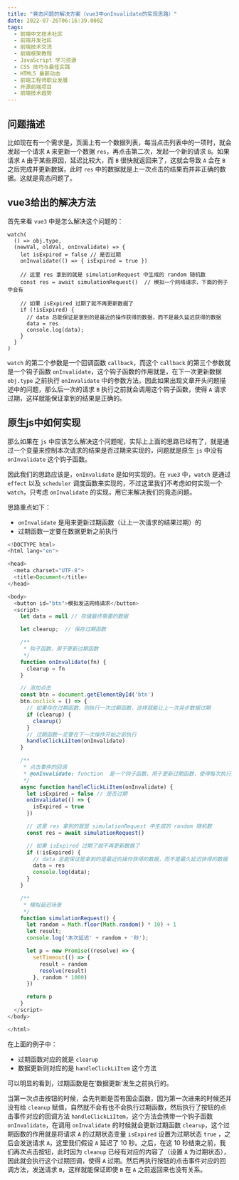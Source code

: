 ```yaml
---
title: "竟态问题的解决方案（vue3中onInvalidate的实现思路）"
date: 2022-07-26T06:16:39.000Z
tags: 
  - 前端中文技术社区
  - 前端开发社区
  - 前端技术交流
  - 前端框架教程
  - JavaScript 学习资源
  - CSS 技巧与最佳实践
  - HTML5 最新动态
  - 前端工程师职业发展
  - 开源前端项目
  - 前端技术趋势
---
```


问题描述
----

比如现在有一个需求是，页面上有一个数据列表，每当点击列表中的一项时，就会发起一个请求 `A` 来更新一个数据 `res`，再点击第二次，发起一个新的请求 `B`。如果请求 `A` 由于某些原因，延迟比较大，而 `B` 很快就返回来了，这就会导致 `A` 会在 `B` 之后完成并更新数据，此时 `res` 中的数据就是上一次点击的结果而并非正确的数据。这就是竟态问题了。

vue3给出的解决方法
-----------

首先来看 `vue3` 中是怎么解决这个问题的：

```vue3
watch(
  () => obj.type,
  (newVal, oldVal, onInvalidate) => {
    let isExpired = false // 是否过期 
    onInvalidate(() => { isExpired = true }) 
    
    // 这里 res 拿到的就是 simulationRequest 中生成的 random 随机数 
    const res = await simulationRequest()  // 模拟一个网络请求，下面的例子中会有
    
    // 如果 isExpired 过期了就不再更新数据了 
    if (!isExpired) { 
      // data 总能保证是拿到的是最近的操作获得的数据，而不是最久延迟获得的数据 
      data = res
      console.log(data); 
    }
  }
)
```

`watch` 的第二个参数是一个回调函数 `callback`，而这个 `callback` 的第三个参数就是一个钩子函数 `onInvalidate`，这个钩子函数的作用就是，在下一次更新数据 `obj.type` 之前执行 `onInvalidate` 中的参数方法。因此如果出现文章开头问题描述中的问题，那么后一次的请求 `B` 执行之前就会调用这个钩子函数，使得 `A` 请求过期，这样就能保证拿到的结果是正确的。

原生js中如何实现
---------

那么如果在 `js` 中应该怎么解决这个问题呢，实际上上面的思路已经有了，就是通过一个变量来控制本次请求的结果是否过期来实现的，问题就是原生 `js` 中没有 `onInvalidate` 这个钩子函数。

因此我们的思路应该是，`onInvalidate` 是如何实现的。在 `vue3` 中，`watch` 是通过 `effect` 以及 `scheduler` 调度函数来实现的，不过这里我们不考虑如何实现一个 `watch`，只考虑 `onInvalidate` 的实现，用它来解决我们的竟态问题。

思路重点如下：

*   `onInvalidate` 是用来更新过期函数（让上一次请求的结果过期）的
*   过期函数一定要在数据更新之前执行

```js
<!DOCTYPE html>
<html lang="en">

<head>
  <meta charset="UTF-8">
  <title>Document</title>
</head>

<body>
  <button id="btn">模拟发送网络请求</button>
  <script>
    let data = null // 存储最终需要的数据

    let clearup;  // 保存过期函数

    /**
     * 钩子函数，用于更新过期函数
     */
    function onInvalidate(fn) {
      clearup = fn
    }

    // 添加点击
    const btn = document.getElementById('btn')
    btn.onclick = () => {
      // 如果存在过期函数，则执行一次过期函数，这样就能让上一次异步数据过期
      if (clearup) {
        clearup()
      }
      // 过期函数一定要在下一次操作开始之前执行
      handleClickLiItem(onInvalidate)
    }

    /**
     * 点击事件的回调
     * @onInvalidate: function  是一个钩子函数，用于更新过期函数，使得每次执行点击事件都能使上一次的数据过期
     */
    async function handleClickLiItem(onInvalidate) {
      let isExpired = false // 是否过期
      onInvalidate(() => {
        isExpired = true
      })

      // 这里 res 拿到的就是 simulationRequest 中生成的 random 随机数
      const res = await simulationRequest()

      // 如果 isExpired 过期了就不再更新数据了
      if (!isExpired) {
        // data 总能保证是拿到的是最近的操作获得的数据，而不是最久延迟获得的数据
        data = res
        console.log(data);
      }
    }

    /**
     * 模拟延迟场景
     */
    function simulationRequest() {
      let random = Math.floor(Math.random() * 10) + 1
      let result;
      console.log('本次延迟' + random + '秒');

      let p = new Promise((resolve) => {
        setTimeout(() => {
          result = random
          resolve(result)
        }, random * 1000)
      })

      return p
    }
  </script>
</body>

</html>
```

在上面的例子中：

*   过期函数对应的就是 `clearup`
*   数据更新则对应的是 `handleClickLiItem` 这个方法

可以明显的看到，过期函数是在‘数据更新’发生之前执行的。

当第一次点击按钮的时候，会先判断是否有国企函数，因为第一次进来的时候还并没有给 `cleanup` 赋值，自然就不会有也不会执行过期函数，然后执行了按钮的点击事件对应的回调方法 `handleClickLiItem`，这个方法会携带一个钩子函数 `onInvalidate`，在调用 `onInvalidate` 的时候就会更新过期函数 `clearup`，这个过期函数的作用就是将请求 `A` 的过期状态变量 `isExpired` 设置为过期状态 `true` ，之后会发送请求 `A`，这里我们假设 `A` 延迟了 10 秒。之后，在这 10 秒结束之前，我们再次点击按钮，此时因为 `cleanup` 已经有对应的内容了（设置 `A` 为过期状态），因此就会执行这个过期回调，使得 `A` 过期。然后再执行按钮的点击事件对应的回调方法，发送请求 `B`，这样就能保证即使 `B` 在 `A` 之前返回来也没有关系。
